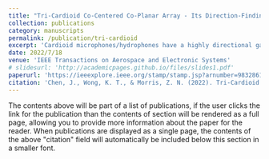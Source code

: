 ```yaml
---
title: "Tri-Cardioid Co-Centered Co-Planar Array - Its Direction-Finding Cramér-Rao Bound and Design Guidelines"
collection: publications
category: manuscripts
permalink: /publication/tri-cardioid
excerpt: 'Cardioid microphones/hydrophones have a highly directional gain pattern of [α+(1−α)cos(β)]cosk(β), where k refers to the sensor's directivity order, α denotes the same sensor's cardioidicity index, and β represents an impinging signal's incident direction of arrival relative to the cardioid sensor's axis. Three such cardioids organized in orthogonal orientation in three Cartesian spatial dimensions and in spatial colocation as one sensing unit—such a 3-D triad has already attracted much recent attention in the research literature. However, not all three Cartesian coordinates have equal importance to many acoustical applications, which focus alternatively on the azimuthal direction defined on a flat plane but less on the elevation direction normal to that plane. So, this article will instead analyze a 2-D planar configuration of three colocated/cocentered cardioids differently oriented azimuthally apart by 120 degrees. This aforesaid coplanar triplet conforms to a flat supporting surface more than a Cartesian tridimensionally perpendicular triad can. For such a coplanar triplet composed of cardioids preset at any specific (k,α), the triplet's polar/azimuthal direction-finding Cramér–Rao lower bounds will be analytically derived in closed forms here in this article. Those bounds will be uncovered to exhibit intricate mathematical structures, which will be dissected in detail to yield refined insights, producing simple “actionable” rules-of-thumb to guide the system engineer to choose the appropriate values for (k,α).'
date: 2022/7/18
venue: 'IEEE Transactions on Aerospace and Electronic Systems'
# slidesurl: 'http://academicpages.github.io/files/slides1.pdf'
paperurl: 'https://ieeexplore.ieee.org/stamp/stamp.jsp?arnumber=9832861&casa_token=VkP6yGv1dpIAAAAA:CwuWUW0rsqKdntwU7VM7m8-57nYvm2ISncDsvflXMYyo81sz1sLoCwxEp0Q9QUgqIKB5IYqpkTY&tag=1'
citation: 'Chen, J., Wong, K. T., & Morris, Z. N. (2022). Tri-Cardioid Co-Centered Co-Planar Array—Its Direction-Finding Cramér-Rao Bound and Design Guidelines. IEEE Transactions on Aerospace and Electronic Systems, 59(1), 660-677.'
---
```


The contents above will be part of a list of publications, if the user clicks the link for the publication than the contents of section will be rendered as a full page, allowing you to provide more information about the paper for the reader. When publications are displayed as a single page, the contents of the above "citation" field will automatically be included below this section in a smaller font.